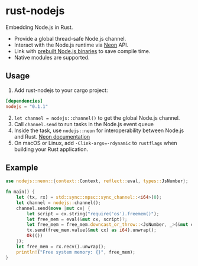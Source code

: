 # rust-nodejs

Embedding Node.js in Rust.  

- Provide a global thread-safe Node.js channel.
- Interact with the Node.js runtime via [Neon](https://neon-bindings.com) API.
- Link with [prebuilt Node.js binaries](https://github.com/patr0nus/libnode/) to save compile time.
- Native modules are supported.

## Usage

1. Add rust-nodejs to your cargo project:
```toml
[dependencies]
nodejs = "0.1.1"
```
2. `let channel = nodejs::channel()` to get the global Node.js channel.
3. Call `channel.send` to run tasks in the Node.js event queue
4. Inside the task, use `nodejs::neon` for interoperability between Node.js and Rust. [Neon documentation](https://docs.rs/neon/0.9.0/neon/index.html)
5. On macOS or Linux, add `-Clink-args=-rdynamic` to `rustflags` when building your Rust application.

## Example
```rust
use nodejs::neon::{context::Context, reflect::eval, types::JsNumber};

fn main() {
    let (tx, rx) = std::sync::mpsc::sync_channel::<i64>(0);
    let channel = nodejs::channel();
    channel.send(move |mut cx| {
        let script = cx.string("require('os').freemem()");
        let free_mem = eval(&mut cx, script)?;
        let free_mem = free_mem.downcast_or_throw::<JsNumber, _>(&mut cx)?;
        tx.send(free_mem.value(&mut cx) as i64).unwrap();
        Ok(())
    });
    let free_mem = rx.recv().unwrap();
    println!("Free system memory: {}", free_mem);
}
```
